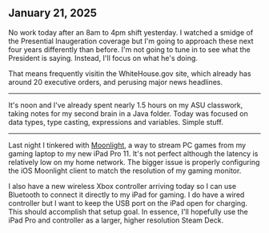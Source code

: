 ## January 21, 2025

No work today after an 8am to 4pm shift yesterday. I watched a smidge of the Presential Inaugeration coverage but I'm going to approach these next four years differently than before. I'm not going to tune in to see what the President is saying. Instead, I'll focus on what he's doing. 

That means frequently visitin the WhiteHouse.gov site, which already has around 20 executive orders, and perusing major news headlines. 

---

It's noon and I've already spent nearly 1.5 hours on my ASU classwork, taking notes for my second brain in a Java folder. Today was focused on data types, type casting, expressions and variables. Simple stuff.

---

Last night I tinkered with [Moonlight](https://moonlight-stream.org/), a way to stream PC games from my gaming laptop to my new iPad Pro 11. It's not perfect although the latency is relatively low on my home network. The bigger issue is properly configuring the iOS Moonlight client to match the resolution of my gaming monitor. 

I also have a new wireless Xbox controller arriving today so I can use Bluetooth to connect it directly to my iPad for gaming. I do have a wired controller but I want to keep the USB port on the iPad open for charging. This should accomplish that setup goal. In essence, I'll hopefully use the iPad Pro and controller as a larger, higher resolution Steam Deck.
